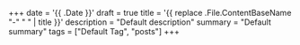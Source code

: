 +++
date = '{{ .Date }}'
draft = true
title = '{{ replace .File.ContentBaseName "-" " " | title }}'
description = "Default description"
summary = "Default summary"
tags = ["Default Tag", "posts"]
+++
